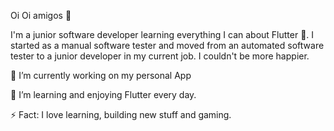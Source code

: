 Oi Oi amigos 👋

I'm a junior software developer learning everything I can about Flutter 💙. I started as a manual software tester and moved from an automated software tester to a junior developer in my current job. I couldn't be more happier. 


🔭 I’m currently working on my personal App

🌱 I’m learning and enjoying Flutter every day.

⚡ Fact: I love learning, building new stuff and gaming. 

